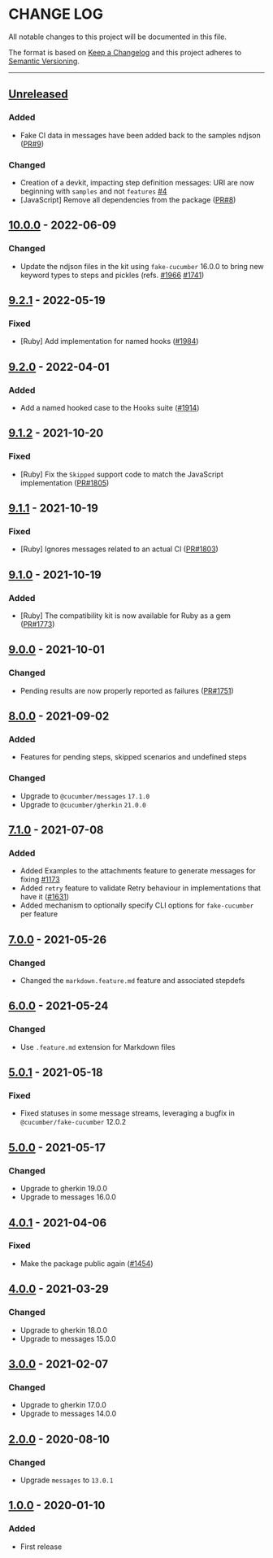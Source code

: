 # CHANGE LOG
All notable changes to this project will be documented in this file.

The format is based on [Keep a Changelog](http://keepachangelog.com/)
and this project adheres to [Semantic Versioning](http://semver.org/).

----
## [Unreleased]

### Added

* Fake CI data in messages have been added back to the samples ndjson
  ([PR#9](https://github.com/cucumber/compatibility-kit/pull/9))

### Changed

* Creation of a devkit, impacting step definition messages: URI are now beginning with `samples` and not `features` [#4](https://github.com/cucumber/compatibility-kit/pull/4)
* [JavaScript] Remove all dependencies from the package
  ([PR#8](https://github.com/cucumber/compatibility-kit/pull/8))

## [10.0.0] - 2022-06-09

### Changed

* Update the ndjson files in the kit using `fake-cucumber` 16.0.0 to bring new
  keyword types to steps and pickles
  (refs. [#1966](https://github.com/cucumber/common/pull/1966)
  [#1741](https://github.com/cucumber/common/pull/1741))

## [9.2.1] - 2022-05-19

### Fixed

* [Ruby] Add implementation for named hooks ([#1984](https://github.com/cucumber/common/pull/1984))

## [9.2.0] - 2022-04-01

### Added

* Add a named hooked case to the Hooks suite ([#1914](https://github.com/cucumber/common/pull/1914))

## [9.1.2] - 2021-10-20

### Fixed

* [Ruby] Fix the `Skipped` support code to match the JavaScript implementation
  ([PR#1805](https://github.com/cucumber/common/pull/1805))

## [9.1.1] - 2021-10-19

### Fixed

* [Ruby] Ignores messages related to an actual CI
  ([PR#1803](https://github.com/cucumber/common/pull/1803))

## [9.1.0] - 2021-10-19

### Added

* [Ruby] The compatibility kit is now available for Ruby as a gem
  ([PR#1773](https://github.com/cucumber/common/pull/1773))

## [9.0.0] - 2021-10-01

### Changed

* Pending results are now properly reported as failures
  ([PR#1751](https://github.com/cucumber/common/pull/1751))

## [8.0.0] - 2021-09-02

### Added

* Features for pending steps, skipped scenarios and undefined steps

### Changed

* Upgrade to `@cucumber/messages` `17.1.0`
* Upgrade to `@cucumber/gherkin` `21.0.0`

## [7.1.0] - 2021-07-08

### Added

* Added Examples to the attachments feature to generate messages for fixing
  [#1173](https://github.com/cucumber/common/issues/1173)
* Added `retry` feature to validate Retry behaviour in implementations that have it ([#1631](https://github.com/cucumber/common/pull/1631))
* Added mechanism to optionally specify CLI options for `fake-cucumber` per feature

## [7.0.0] - 2021-05-26

### Changed

* Changed the `markdown.feature.md` feature and associated stepdefs

## [6.0.0] - 2021-05-24

### Changed

* Use `.feature.md` extension for Markdown files

## [5.0.1] - 2021-05-18

### Fixed

* Fixed statuses in some message streams, leveraging a bugfix in `@cucumber/fake-cucumber` 12.0.2

## [5.0.0] - 2021-05-17

### Changed

* Upgrade to gherkin 19.0.0
* Upgrade to messages 16.0.0

## [4.0.1] - 2021-04-06

### Fixed

* Make the package public again
  ([#1454](https://github.com/cucumber/cucumber/pull/1454))

## [4.0.0] - 2021-03-29

### Changed

* Upgrade to gherkin 18.0.0
* Upgrade to messages 15.0.0

## [3.0.0] - 2021-02-07

### Changed

* Upgrade to gherkin 17.0.0
* Upgrade to messages 14.0.0

## [2.0.0] - 2020-08-10

### Changed

* Upgrade `messages` to `13.0.1`

## [1.0.0] - 2020-01-10

### Added

* First release

<!-- Releases -->
[Unreleased]: https://github.com/cucumber/compatibility-kit/compare/v10.0.0...main
[10.0.0]:      https://github.com/cucumber/compatibility-kit/compare/v9.2.1...v10.0.0
[9.2.1]:      https://github.com/cucumber/compatibility-kit/compare/v9.2.0...v9.2.1
[9.2.0]:      https://github.com/cucumber/compatibility-kit/compare/v9.1.2...v9.2.0
[9.1.2]:      https://github.com/cucumber/compatibility-kit/compare/v9.1.1...v9.1.2
[9.1.1]:      https://github.com/cucumber/compatibility-kit/compare/v9.1.0...v9.1.1
[9.1.0]:      https://github.com/cucumber/compatibility-kit/compare/v9.0.0...v9.1.0
[9.0.0]:      https://github.com/cucumber/compatibility-kit/compare/v8.0.0...v9.0.0
[8.0.0]:      https://github.com/cucumber/compatibility-kit/compare/v7.1.0...v8.0.0
[7.1.0]:      https://github.com/cucumber/compatibility-kit/compare/v7.0.0...v7.1.0
[7.0.0]:      https://github.com/cucumber/compatibility-kit/compare/v6.0.0...v7.0.0
[6.0.0]:      https://github.com/cucumber/compatibility-kit/compare/v5.0.1...v6.0.0
[5.0.1]:      https://github.com/cucumber/compatibility-kit/compare/v5.0.0...v5.0.1
[5.0.0]:      https://github.com/cucumber/compatibility-kit/compare/v4.0.1...v5.0.0
[4.0.1]:      https://github.com/cucumber/compatibility-kit/compare/v4.0.0...v4.0.1
[4.0.0]:      https://github.com/cucumber/compatibility-kit/compare/v3.0.0...v4.0.0
[3.0.0]:      https://github.com/cucumber/compatibility-kit/compare/v2.0.0...v3.0.0
[2.0.0]:      https://github.com/cucumber/compatibility-kit/compare/v1.0.0...v2.0.0
[1.0.0]:      https://github.com/cucumber/common/releases/tag/v1.0.0

<!-- Contributors in alphabetical order -->
[aslakhellesoy]:    https://github.com/aslakhellesoy
